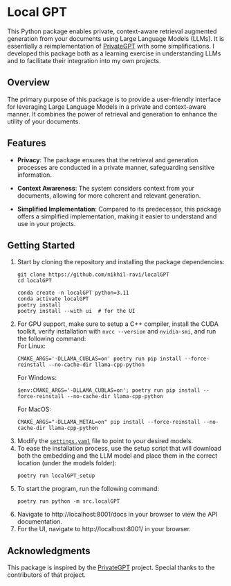 # Local GPT

This Python package enables private, context-aware retrieval augmented generation from your documents using Large Language Models (LLMs). It is essentially a reimplementation of [PrivateGPT](https://github.com/imartinez/privateGPT) with some simplifications. I developed this package both as a learning exercise in understanding LLMs and to facilitate their integration into my own projects.

## Overview
The primary purpose of this package is to provide a user-friendly interface for leveraging Large Language Models in a private and context-aware manner. It combines the power of retrieval and generation to enhance the utility of your documents.

## Features

- **Privacy**: The package ensures that the retrieval and generation processes are conducted in a private manner, safeguarding sensitive information.

- **Context Awareness**: The system considers context from your documents, allowing for more coherent and relevant generation.

- **Simplified Implementation**: Compared to its predecessor, this package offers a simplified implementation, making it easier to understand and use in your projects.

## Getting Started

1. Start by cloning the repository and installing the package dependencies:
    ```console
    git clone https://github.com/nikhil-ravi/localGPT
    cd localGPT

    conda create -n localGPT python=3.11
    conda activate localGPT
    poetry install
    poetry install --with ui  # for the UI
    ```
2. For GPU support, make sure to setup a C++ compiler, install the CUDA toolkit, verify installation with `nvcc --version` and `nvidia-smi`, and run the following command:  
For Linux:
    ```console
    CMAKE_ARGS='-DLLAMA_CUBLAS=on' poetry run pip install --force-reinstall --no-cache-dir llama-cpp-python
    ```
    For Windows:
    ```console
    $env:CMAKE_ARGS='-DLLAMA_CUBLAS=on'; poetry run pip install --force-reinstall --no-cache-dir llama-cpp-python
    ```
    For MacOS:
    ```console
    CMAKE_ARGS="-DLLAMA_METAL=on" pip install --force-reinstall --no-cache-dir llama-cpp-python
    ```
3. Modify the [`settings.yaml`](settings.yaml) file to point to your desired models.
4. To ease the installation process, use the setup script that will download both the embedding and the LLM model and place them in the correct location (under the models folder):
    ```console
    poetry run localGPT_setup
    ```
5. To start the program, run the following command:
    ```console
    poetry run python -m src.localGPT
    ```
6. Navigate to http://localhost:8001/docs in your browser to view the API documentation.
7. For the UI, navigate to http://localhost:8001/ in your browser.



## Acknowledgments

This package is inspired by the [PrivateGPT](https://github.com/imartinez/privateGPT) project. Special thanks to the contributors of that project.